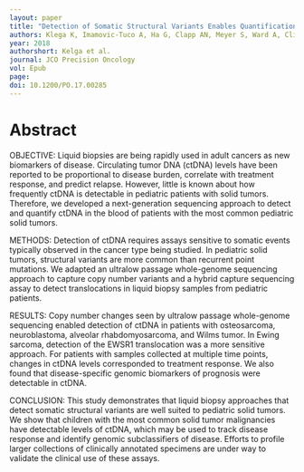 ```yaml
---
layout: paper
title: "Detection of Somatic Structural Variants Enables Quantification and Characterization of Circulating Tumor DNA in Children With Solid Tumors"
authors: Klega K, Imamovic-Tuco A, Ha G, Clapp AN, Meyer S, Ward A, Clinton C, Nag A, Van Allen E, Mullen E, DuBois SG, Janeway K, Meyerson M, Thorner AR, Crompton BD.
year: 2018
authorshort: Kelga et al.
journal: JCO Precision Oncology
vol: Epub
page: 
doi: 10.1200/PO.17.00285
---
```


# Abstract

OBJECTIVE:
Liquid biopsies are being rapidly used in adult cancers as new biomarkers of disease. Circulating tumor DNA (ctDNA) levels have been reported to be proportional to disease burden, correlate with treatment response, and predict relapse. However, little is known about how frequently ctDNA is detectable in pediatric patients with solid tumors. Therefore, we developed a next-generation sequencing approach to detect and quantify ctDNA in the blood of patients with the most common pediatric solid tumors.

METHODS:
Detection of ctDNA requires assays sensitive to somatic events typically observed in the cancer type being studied. In pediatric solid tumors, structural variants are more common than recurrent point mutations. We adapted an ultralow passage whole-genome sequencing approach to capture copy number variants and a hybrid capture sequencing assay to detect translocations in liquid biopsy samples from pediatric patients.

RESULTS:
Copy number changes seen by ultralow passage whole-genome sequencing enabled detection of ctDNA in patients with osteosarcoma, neuroblastoma, alveolar rhabdomyosarcoma, and Wilms tumor. In Ewing sarcoma, detection of the EWSR1 translocation was a more sensitive approach. For patients with samples collected at multiple time points, changes in ctDNA levels corresponded to treatment response. We also found that disease-specific genomic biomarkers of prognosis were detectable in ctDNA.

CONCLUSION:
This study demonstrates that liquid biopsy approaches that detect somatic structural variants are well suited to pediatric solid tumors. We show that children with the most common solid tumor malignancies have detectable levels of ctDNA, which may be used to track disease response and identify genomic subclassifiers of disease. Efforts to profile larger collections of clinically annotated specimens are under way to validate the clinical use of these assays.
